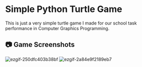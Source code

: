 # Simple Python Turtle Game

This is just a very simple turtle game I made for our school task performance in Computer Graphics Programming. 

## 📷 Game Screenshots
![ezgif-250dfc403b38bf](https://github.com/user-attachments/assets/da86180e-0e92-467b-be24-6712d63cdcf2)
![ezgif-2a84e9f2189eb7](https://github.com/user-attachments/assets/ff8a67f4-cdb4-4d69-bc78-ce959b78c591)
